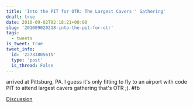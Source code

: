 ```yaml
---
title: 'Into the PIT for OTR: The Largest Cavers'' Gathering'
draft: true
date: 2010-09-02T02:18:21+00:00
slug: '201009020218-into-the-pit-for-otr'
tags:
  - tweets
is_tweet: true
tweet_info:
  id: '22733805615'
  type: 'post'
  is_thread: False
---
```




arrived at Pittsburg, PA. I guess it's only fitting to fly to an airport with code PIT to attend largest cavers gathering that's OTR ;). #fb

[Discussion](https://x.com/sytelus/status/22733805615)
